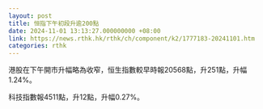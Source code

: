 ```yaml
---
layout: post
title: 恒指下午初段升逾200點
date: 2024-11-01 13:13:27.000000000 +08:00
link: https://news.rthk.hk/rthk/ch/component/k2/1777183-20241101.htm
categories: rthk
---
```


港股在下午開市升幅略為收窄，恒生指數較早時報20568點，升251點，升幅1.24%。

科技指數報4511點，升12點，升幅0.27%。
